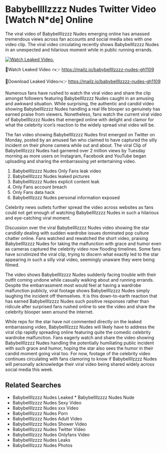 ﻿# Babybellllzzzz Nudes Twitter Video [Watch N*de] Online

The viral video of ﻿Babybellllzzzz Nudes emerging online has amassed tremendous views across fan accounts and social media sites with one video clip. The viral video circulating recently shows ﻿Babybellllzzzz Nudes in an unexpected and hilarious moment while in public running errands. 

[![Watch Leaked Video.](https://miro.medium.com/v2/resize:fit:828/format:webp/1*cilzJN44JGOrTw9NJCrNHA.gif "Watch Leaked Video")](https://mailz.io/babybellllzzzz-nudes-gh1109)

🔴Watch Leaked Video 🔥👉  https://mailz.io/babybellllzzzz-nudes-gh1109 

🔴Download Leaked Video🔥👉  https://mailz.io/babybellllzzzz-nudes-gh1109 

Numerous fans have rushed to watch the viral video and share the clip amongst followers featuring ﻿Babybellllzzzz Nudes caught in an amusing and awkward situation. While surprising, the authentic and candid video showing ﻿Babybellllzzzz Nudes handling a real life blooper so genuinely has earned praise from viewers. Nonetheless, fans watch the current viral video of ﻿Babybellllzzzz Nudes that emerged online with delight and clamor for what the celebrity icon’s reaction to the widely spread viral video will be.

The fan video showing ﻿Babybellllzzzz Nudes first emerged on Twitter on Monday, posted by an amused fan who claimed to have captured the silly incident on their phone camera while out and about. The viral Clip of ﻿Babybellllzzzz Nudes had garnered over 2 million views by Tuesday morning as more users on Instagram, Facebook and YouTube began uploading and sharing the embarrassing yet entertaining video. 

1. ﻿Babybellllzzzz Nudes Only Fans leak video
2. ﻿Babybellllzzzz Nudes leaked pictures
3. ﻿Babybellllzzzz Nudes explicit content leak
4. Only Fans account breach
5. Only Fans data hack
6. ﻿Babybellllzzzz Nudes personal information exposed


Celebrity news outlets further spread the video across websites as fans could not get enough of watching ﻿Babybellllzzzz Nudes in such a hilarious and eye-catching viral moment. 

Discussion over the viral ﻿Babybellllzzzz Nudes video showing the star candidly dealing with sudden wardrobe issues dominated pop culture chatter online. Fans watched and rewatched the short video, praising ﻿Babybellllzzzz Nudes for taking the malfunction with grace and humor even as cameras captured the celebrity video now flooding timelines. Some fans have scrutinized the viral clip, trying to discern what exactly led to the star appearing in such a silly viral video, seemingly unaware they were being filmed.

The video shows ﻿Babybellllzzzz Nudes suddenly facing trouble with their outfit coming undone while casually walking about and running errands. Despite the embarrassment most would feel at having a wardrobe malfunction publicly, viral footage shows ﻿Babybellllzzzz Nudes simply laughing the incident off themselves. It is this down-to-earth reaction that has earned ﻿Babybellllzzzz Nudes such positive responses rather than ridicule after surprised fans rushed online to see the video and share the celebrity blooper seen around the internet.  

While reps for the star have not commented directly on the leaked embarrassing video, ﻿Babybellllzzzz Nudes will likely have to address the viral clip rapidly spreading online featuring quite the comedic celebrity wardrobe malfunction. Fans eagerly watch and share the video showing ﻿Babybellllzzzz Nudes handling the potentially humiliating public incident with such grace and humor, hoping the star also sees the humor in their candid moment going viral too. For now, footage of the celebrity video continues circulating with fans clamoring to know if ﻿Babybellllzzzz Nudes will personally acknowledge their viral video being shared widely across social media this week.

## Related Searches
* ﻿Babybellllzzzz Nudes Leaked
﻿* Babybellllzzzz Nudes Nude
* ﻿Babybellllzzzz Nudes Sexy Video
* ﻿Babybellllzzzz Nudes xxx Video
* ﻿Babybellllzzzz Nudes Porn
* ﻿Babybellllzzzz Nudes Adult Video
* ﻿Babybellllzzzz Nudes Shower Video
* ﻿Babybellllzzzz Nudes Twitter Video
* ﻿Babybellllzzzz Nudes Onlyfans Video
* ﻿Babybellllzzzz Nudes Leaks
* ﻿Babybellllzzzz Nudes Photos